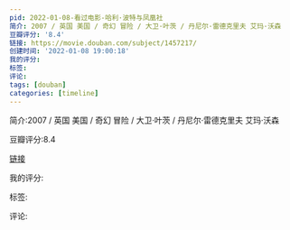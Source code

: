 ```yaml
---
pid: 2022-01-08-看过电影-哈利·波特与凤凰社
简介: 2007 / 英国 美国 / 奇幻 冒险 / 大卫·叶茨 / 丹尼尔·雷德克里夫 艾玛·沃森
豆瓣评分: '8.4'
链接: https://movie.douban.com/subject/1457217/
创建时间: '2022-01-08 19:00:18'
我的评分:
标签:
评论:
tags: [douban]
categories: [timeline]
---
```

简介:2007 / 英国 美国 / 奇幻 冒险 / 大卫·叶茨 / 丹尼尔·雷德克里夫 艾玛·沃森

豆瓣评分:8.4

[链接](https://movie.douban.com/subject/1457217/)

我的评分:

标签:

评论:

